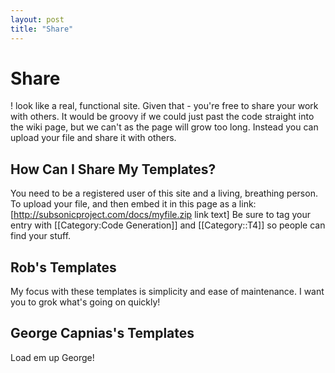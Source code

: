```yaml
---
layout: post
title: "Share"
---
```


# Share

! look like a real, functional site. Given that - you're free to share your work with others.  It would be groovy if we could just past the code straight into the wiki page, but we can't as the page will grow too long. Instead you can upload your file and share it with others.  

<h2>How Can I Share My Templates? </h2>

 You need to be a registered user of this site and a living, breathing person. To upload your file, 
 and then embed it in this page as a link: [http://subsonicproject.com/docs/myfile.zip link text]   Be sure to tag your entry with [[Category:Code Generation]] and [[Category::T4]] so people can find your stuff.  

<h2>Rob's Templates</h2>

 My focus with these templates is simplicity and ease of maintenance. I want you to grok what's going on quickly! 
   

<h2>George Capnias's Templates</h2>

 Load em up George!
